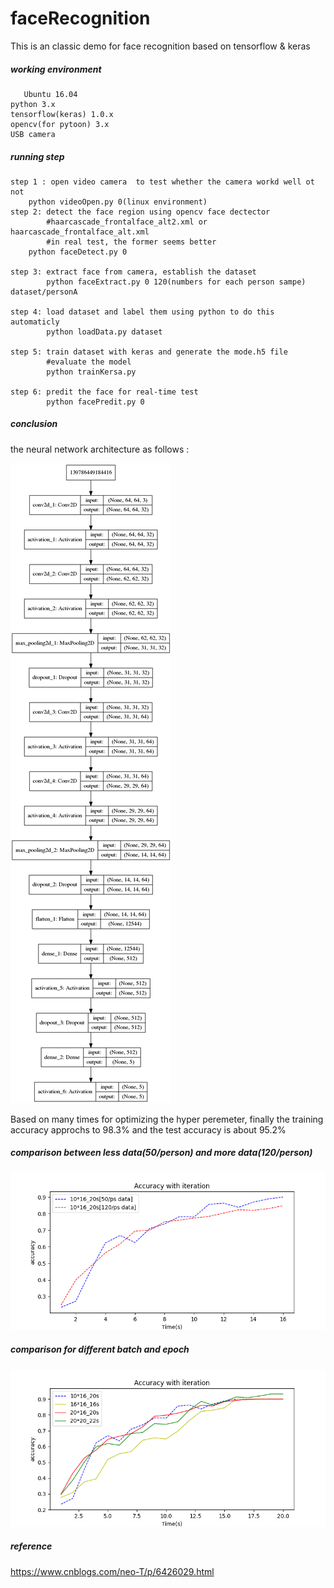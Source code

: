 # faceRecognition

This is an classic demo for face recognition based on tensorflow &amp; keras

##### working environment

       Ubuntu 16.04
	python 3.x
	tensorflow(keras) 1.0.x
	opencv(for pytoon) 3.x
	USB camera

##### running step
		

```
step 1 : open video camera  to test whether the camera workd well ot not
	python videoOpen.py 0(linux environment)
step 2: detect the face region using opencv face dectector 
       	#haarcascade_frontalface_alt2.xml or haarcascade_frontalface_alt.xml
       	#in real test, the former seems better
	python faceDetect.py 0
	
step 3: extract face from camera, establish the dataset
		python faceExtract.py 0 120(numbers for each person sampe) dataset/personA
	
step 4: load dataset and label them using python to do this automaticly
		python loadData.py dataset
	
step 5: train dataset with keras and generate the mode.h5 file
		#evaluate the model
		python trainKersa.py
	
step 6: predit the face for real-time test
		python facePredit.py 0
```

##### conclusion

the neural network architecture as follows :

![example](example.png)

Based on many times for optimizing the hyper peremeter, finally the training accuracy approchs to 98.3% and the test accuracy is about 95.2%

##### comparison between less data(50/person) and more data(120/person)

![faceChart](faceChart.png)



##### comparison for different batch and epoch

![faceChart2](faceChart2.png)

##### reference

https://www.cnblogs.com/neo-T/p/6426029.html
